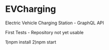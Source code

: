 # EVCharging
Electric Vehicle Charging Station - GraphQL API 

First Tests - Repository not yet usable

1)npm install
2)npm start


